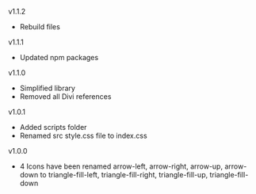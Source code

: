 v1.1.2
- Rebuild files

v1.1.1
- Updated npm packages

v1.1.0
- Simplified library
- Removed all Divi references

v1.0.1
- Added scripts folder
- Renamed src style.css file to index.css

v1.0.0
- 4 Icons have been renamed arrow-left, arrow-right, arrow-up, arrow-down to 
  triangle-fill-left, triangle-fill-right, triangle-fill-up, triangle-fill-down